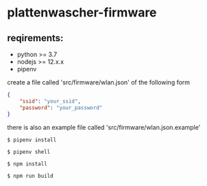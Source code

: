 # plattenwascher-firmware

## reqirements:

* python >= 3.7
* nodejs >= 12.x.x
* pipenv 

create a file called 'src/firmware/wlan.json' of the following form 
```json
{
    "ssid": "your_ssid",
    "password": "your_password"
}
```
there is also an example file called 'src/firmware/wlan.json.example'

```shell
$ pipenv install
```

```shell
$ pipenv shell
```

```shell
$ npm install
```

```shell
$ npm run build
```


